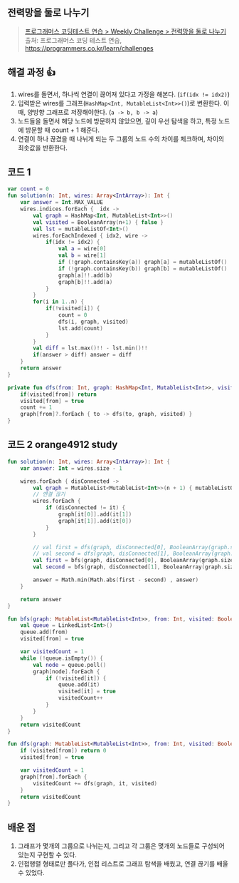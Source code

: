 ## 전력망을 둘로 나누기

> [프로그래머스 코딩테스트 연습 > Weekly Challenge > 전력망을 둘로 나누기](https://programmers.co.kr/learn/courses/30/lessons/86971)
> 출처: 프로그래머스 코딩 테스트 연습, https://programmers.co.kr/learn/challenges

## 해결 과정 👍

1. wires를 돌면서, 하나씩 연결이 끊어져 있다고 가정을 해본다. (`if(idx != idx2)`)
2. 입력받은 wires를 그래프(`HashMap<Int, MutableList<Int>>()`)로 변환한다. 이때, 양방향 그래프로 저장해야한다. (`a -> b, b -> a`)
3. 노드들을 돌면서 해당 노드에 방문하지 않았으면, 깊이 우선 탐색을 하고, 특정 노드에 방문할 때 count + 1 해준다.
4. 연결이 하나 끊겼을 때 나뉘게 되는 두 그룹의 노드 수의 차이를 체크하며, 차이의 최솟값을 반환한다.

## 코드 1

```kotlin
var count = 0
fun solution(n: Int, wires: Array<IntArray>): Int {
    var answer = Int.MAX_VALUE
    wires.indices.forEach {  idx ->
        val graph = HashMap<Int, MutableList<Int>>()
        val visited = BooleanArray(n+1) { false }
        val lst = mutableListOf<Int>()
        wires.forEachIndexed { idx2, wire ->
            if(idx != idx2) {
                val a = wire[0]
                val b = wire[1]
                if (!graph.containsKey(a)) graph[a] = mutableListOf()
                if (!graph.containsKey(b)) graph[b] = mutableListOf()
                graph[a]!!.add(b)
                graph[b]!!.add(a)
            }
        }
        for(i in 1..n) {
            if(!visited[i]) {
                count = 0
                dfs(i, graph, visited)
                lst.add(count)
            }
        }
        val diff = lst.max()!! - lst.min()!!
        if(answer > diff) answer = diff
    }
    return answer
}

private fun dfs(from: Int, graph: HashMap<Int, MutableList<Int>>, visited: BooleanArray) {
    if(visited[from]) return
    visited[from] = true
    count += 1
    graph[from]?.forEach { to -> dfs(to, graph, visited) }
}
```

## 코드 2 orange4912 study

```kotlin
fun solution(n: Int, wires: Array<IntArray>): Int {
    var answer: Int = wires.size - 1

    wires.forEach { disConnected ->
        val graph = MutableList<MutableList<Int>>(n + 1) { mutableListOf() }
        // 연결 끊기
        wires.forEach {
            if (disConnected != it) {
                graph[it[0]].add(it[1])
                graph[it[1]].add(it[0])
            }
        }

        // val first = dfs(graph, disConnected[0], BooleanArray(graph.size + 1))
        // val second = dfs(graph, disConnected[1], BooleanArray(graph.size + 1))
        val first = bfs(graph, disConnected[0], BooleanArray(graph.size + 1))
        val second = bfs(graph, disConnected[1], BooleanArray(graph.size + 1))

        answer = Math.min(Math.abs(first - second) , answer)
    }

    return answer
}

fun bfs(graph: MutableList<MutableList<Int>>, from: Int, visited: BooleanArray): Int {
    val queue = LinkedList<Int>()
    queue.add(from)
    visited[from] = true

    var visitedCount = 1
    while (!queue.isEmpty()) {
        val node = queue.poll()
        graph[node].forEach {
            if (!visited[it]) {
                queue.add(it)  
                visited[it] = true
                visitedCount++
            }
        }
    }
    return visitedCount
}

fun dfs(graph: MutableList<MutableList<Int>>, from: Int, visited: BooleanArray): Int {
    if (visited[from]) return 0
    visited[from] = true

    var visitedCount = 1
    graph[from].forEach {
        visitedCount += dfs(graph, it, visited)
    }
    return visitedCount
}
```

## 배운 점

1. 그래프가 몇개의 그룹으로 나뉘는지, 그리고 각 그룹은 몇개의 노드들로 구성되어 있는지 구현할 수 있다.
2. 인접행렬 형태로만 풀다가, 인접 리스트로 그래프 탐색을 배웠고, 연결 끊기를 배울수 있었다. 
